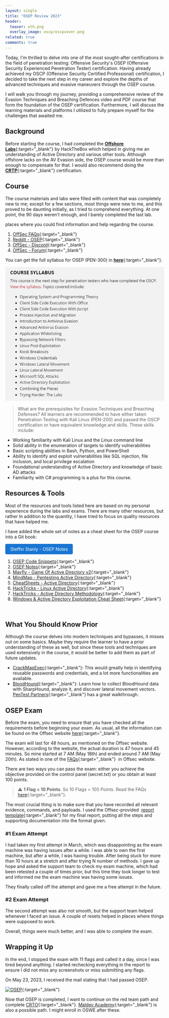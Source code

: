 ```yaml
---
layout: single
title: "OSEP Review 2023"
header:
  teaser: oth.png
  overlay_image: oscp/oscpcover.png
related: true
comments: true
---
```




Today, I'm thrilled to delve into one of the most sought-after certifications in the field of penetration testing: Offensive Security's OSEP (Offensive Security Experienced Penetration Tester) certification. Having already achieved my OSCP (Offensive Security Certified Professional) certification, I decided to take the next step in my career and explore the depths of advanced techniques and evasive maneuvers through the OSEP course.

I will walk you through my journey, providing a comprehensive review of the Evasion Techniques and Breaching Defences video and PDF course that form the foundation of the OSEP certification. Furthermore, I will discuss the learning materials and platforms I utilized to fully prepare myself for the challenges that awaited me.

## Background 

Before starting the course, I had completed the [__Offshore Labs__](https://www.hackthebox.com/hacker/pro-labs){:target="_blank"} by HackTheBox which helped in giving me an understanding of Active Directory and various other tools. Although offshore lacks on the AV Evasion side, the OSEP course would be more than enough to compensate for that.
I would also recommend doing the [__CRTP__](https://www.alteredsecurity.com/post/certified-red-team-professional-crtp){:target="_blank"} certification.


## Course

The course materials and labs were filled with content that was completely new to me; except for a few sections, most things were new to me, and this proved to be daunting initially, as I tried to comprehend everything. At one point, the 90 days weren't enough, and I barely completed the last lab.

places where you could find information and help regarding the course.

1. [OffSec FAQs](https://help.offsec.com/hc/en-us/articles/360049781352-OSEP-Exam-FAQ){:target="_blank"}
2. [Reddit - OSEP](https://www.reddit.com/r/osep/){:target="_blank"}
3. [OffSec - Discord](https://discord.com/invite/offsec){:target="_blank"}
4. [OffSec - Forum](https://forums.offensive-security.com/){:target="_blank"}

You can get the full syllabus for OSEP (PEN-300) in [__here__](https://www.offsec.com/courses/pen-300/download/syllabus){:target="_blank"}.

<a href="/images/osep/syllabus.png"><img src="/images/osep/syllabus.png"></a>

> What are the prerequisites for Evasion Techniques and Breaching Defenses?
All learners are recommended to have either taken Penetration Testing with Kali Linux (PEN-200) and passed the OSCP certification or have equivalent knowledge and skills. These skills include:
* Working familiarity with Kali Linux and the Linux command line
* Solid ability in the enumeration of targets to identify vulnerabilities
* Basic scripting abilities in Bash, Python, and PowerShell
* Ability to identify and exploit vulnerabilities like SQL injection, file inclusion, and local privilege escalation
* Foundational understanding of Active Directory and knowledge of basic AD attacks
* Familiarity with C# programming is a plus for this course. 


## Resources & Tools

Most of the resources and tools listed here are based on my personal experience during the labs and exams. There are many other resources, but rather
In addition to the quantity, I have tried to focus on quality resources that have helped me.

I have added the whole set of notes as a cheat sheet for the OSEP course into a Git book:

<a href="https://steffinstanly.gitbook.io/osep-notes/" target="_blank" style="display: inline-block; padding: 8px 16px; font-size: 14px; background-color: #1976d2; color: #fff; text-decoration: none; border-radius: 4px; transition: background-color 0.3s ease;" onmouseover="this.style.backgroundColor='#1565c0'" onmouseout="this.style.backgroundColor='#1976d2'">Steffin Stanly - OSEP Notes</a>

1. [OSEP Code Snippets](https://github.com/chvancooten/OSEP-Code-Snippets){:target="_blank"}
2. [OSEP Notes](https://github.com/In3x0rabl3/OSEP){:target="_blank"}
3. [Mayfly - Game Of Active Directory v2](https://mayfly277.github.io/posts/GOADv2/){:target="_blank"}
4. [MindMap - Pentesting Active Directory](https://orange-cyberdefense.github.io/ocd-mindmaps/img/pentest_ad_dark_2022_11.svg){:target="_blank"}
5. [CheatSheets - Active Directory](https://hideandsec.sh/books/cheatsheets-82c/page/active-directory){:target="_blank"}
6. [HackTricks - Linux Active Directory](https://book.hacktricks.xyz/linux-hardening/privilege-escalation/linux-active-directory){:target="_blank"}
7. [HackTricks - Active Directory Methodology](https://book.hacktricks.xyz/windows-hardening/active-directory-methodology){:target="_blank"}
8. [Windows & Active Directory Exploitation Cheat Sheet](https://casvancooten.com/posts/2020/11/windows-active-directory-exploitation-cheat-sheet-and-command-reference/){:target="_blank"}

  
## What You Should Know Prior

Although the course delves into modern techniques and bypasses, it misses out on some basics. Maybe they require the learner to have a prior understanding of these as well, but since these tools and techniques are used extensively in the course, it would be better to add them as part of future updates.

* [CrackMapExec](https://github.com/byt3bl33d3r/CrackMapExec){:target="_blank"}: This would greatly help in identifying reusable passwords and credentials, and a lot more functionalities are available.
* [BloodHound](https://github.com/BloodHoundAD/BloodHound){:target="_blank"}: Learn how to collect BloodHound data with SharpHound, analyze it, and discover lateral movement vectors. 
[PenTest Partners](https://www.pentestpartners.com/security-blog/bloodhound-walkthrough-a-tool-for-many-tradecrafts/){:target="_blank"} has a great walkthrough.


## OSEP Exam

Before the exam, you need to ensure that you have checked all the requirements before beginning your exam. As usual, all the information can be found on the Offsec website [here](https://help.offsec.com/hc/en-us/articles/360050293792-OSEP-Exam-Guide){:target="_blank"}.

The exam will last for 48 hours, as mentioned on the Offsec website. However, according to the website, the actual duration is 47 hours and 45 minutes. So mine started at 7 AM (May 18th) and ended around 7 AM (May 20th). As stated in one of the [FAQs](https://help.offsec.com/hc/en-us/articles/360049781352-OSEP-Exam-FAQ){:target="_blank"}  in Offsec website.

There are two ways you can pass the exam: either you achieve the objective provided on the control panel (secret.txt) or you obtain at least 100 points.


> :warning: **1 Flag = 10 Points**. So 10 Flags = 100 Points. Read the FAQs [here](https://help.offsec.com/hc/en-us/articles/360049781352-OSEP-Exam-FAQ#h_01FSRPN7N18ZYS8Z5B8X3R6J51){:target="_blank"}.

The most crucial thing is to make sure that you have recorded all relevant evidence, commands, and payloads. I used the Offsec-provided  [report template](https://www.offensive-security.com/osep-online/OSEP-Exam-Report.docx){:target="_blank"} for my final report, putting all the steps and supporting documentation into the format given.

### #1 Exam Attempt

I had taken my first attempt in March, which was disappointing as the exam machine was having issues after a while. I was able to own the first machine, but after a while, I was having trouble. After being stuck for more than 10 hours at a stretch and after trying N number of methods. I gave up hope and asked the support team to check my exam machine, which had been retested a couple of times prior, but this time they took longer to test and informed me the exam machine was having some issues.

They finally called off the attempt and gave me a free attempt in the future.

### #2 Exam Attempt

The second attempt was also not smooth, but the support team helped whenever I faced an issue. A couple of resets helped in places where things were supposed to work.

Overall, things were much better, and I was able to complete the exam.


## Wrapping it Up

In the end, I stopped the exam with 11 flags and called it a day, since I was tired beyond anything. I started rechecking everything in the report to ensure I did not miss any screenshots or miss submitting any flags.

On May 23, 2023, I received the mail stating that I had passed OSEP. 

[![OSEP](https://api.accredible.com/v1/frontend/credential_website_embed_image/badge/74108782)](https://www.credential.net/41c9209b-8654-43ec-a98a-4d6c4bfae66a#gs.0mjm5g){:target="_blank"}

Now that OSEP is completed, I want to continue on the red team path and complete [CRTO](https://training.zeropointsecurity.co.uk/courses/red-team-ops){:target="_blank"}. [Maldev Academy](https://maldevacademy.com/){:target="_blank"} is also a possible path. I might enroll in OSWE after these.
